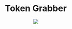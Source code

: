 <h1 align="center">
 Token Grabber
</h1>
<div align="center">
  <img  src="[https://user-images.githubusercontent.com/99215486/175369409-b967da5b-e373-48ea-b8f5-8ed3d613df03.gif](https://media1.tenor.com/m/M7jo4nJF-7AAAAAC/drogon-dracarys.gif)">
  <br>
